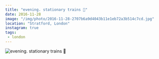 ```yaml
---
title: "evening. stationary trains 🚈"
date: 2016-11-28
image: "/img/photo/2016-11-28-2707b6a9d4043b11e1eb72a3b514c7cd.jpg"
location: "Stratford, London"
instagram: true
tags:
 - london
---
```


![evening. stationary trains 🚈](/img/photo/2016-11-28-2707b6a9d4043b11e1eb72a3b514c7cd.jpg)
